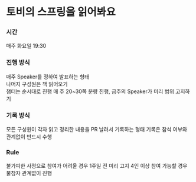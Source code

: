 # 토비의 스프링을 읽어봐요

### 시간
매주 화요일 19:30

### 진행 방식
매주 Speaker를 정하여 발표하는 형태    
나머지 구성원은 책 읽어오기    
챕터는 순서대로 진행
매 주 20~30쪽 분량 진행, 금주의 Speaker가 미리 범위 고지하기

### 기록 방식
모든 구성원이 각자 읽고 정리한 내용을 PR 날려서 기록하는 형태
기록은 참석 여부와 관계없이 반드시 수행

### Rule
불가피한 사정으로 참여가 어려울 경우 1주일 전 미리 고지
4인 이상 참여 가능할 경우 불참자 관계없이 진행
